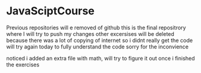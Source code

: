 # JavaSciptCourse
Previous repositories will e removed of github
this is the final repositrory where I will try to push my changes
other excersises will be deleted because there was a lot of copying of internet so i didnt really get the code
will try again today to fully understand the code 
sorry for the inconvience

noticed i added an extra file with math, will try to figure it out once i finished the exercises
